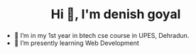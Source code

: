 <h1 align="center">Hi 👋, I'm  denish goyal</h1>
<h3 align="center"></h3>

- 🔭 I’m in my 1st year in btech cse course in UPES, Dehradun.
- 🌱 I’m presently learning  Web Development



